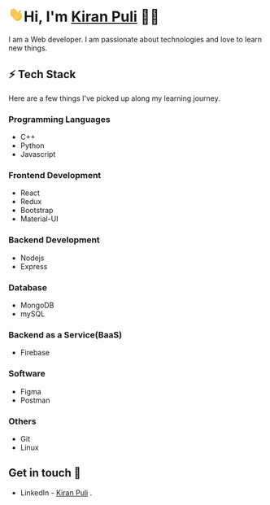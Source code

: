 
# <img src="https://raw.githubusercontent.com/ABSphreak/ABSphreak/master/gifs/Hi.gif" width="30px">Hi, I'm [Kiran Puli](kiranpuli.github.io/Portfolio/) 👨‍💻

I am a Web developer. I am passionate about technologies and love to learn new things.

## ⚡ Tech Stack

Here are a few things I've picked up along my learning journey.
### Programming Languages
* C++
* Python
* Javascript
### Frontend Development
* React
* Redux
* Bootstrap
* Material-UI
### Backend Development
* Nodejs
* Express
### Database
* MongoDB
* mySQL
### Backend as a Service(BaaS)
* Firebase
### Software
* Figma
* Postman
### Others
* Git
* Linux

## Get in touch :raised_hands:
- LinkedIn - [Kiran Puli](https://www.linkedin.com/in/kiran-p-40260b15b/) .


 
